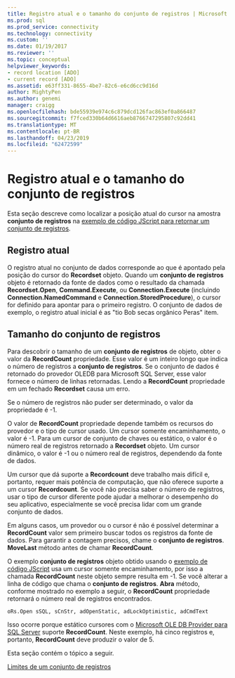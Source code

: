 ```yaml
---
title: Registro atual e o tamanho do conjunto de registros | Microsoft Docs
ms.prod: sql
ms.prod_service: connectivity
ms.technology: connectivity
ms.custom: ''
ms.date: 01/19/2017
ms.reviewer: ''
ms.topic: conceptual
helpviewer_keywords:
- record location [ADO]
- current record [ADO]
ms.assetid: e63ff331-8655-4be7-82c6-e6cd6cc9d16d
author: MightyPen
ms.author: genemi
manager: craigg
ms.openlocfilehash: bde55939e974c6c879dcd126fac863ef0a866487
ms.sourcegitcommit: f7fced330b64d6616aeb8766747295807c92dd41
ms.translationtype: MT
ms.contentlocale: pt-BR
ms.lasthandoff: 04/23/2019
ms.locfileid: "62472599"
---
```

# <a name="current-record-and-size-of-recordset"></a>Registro atual e o tamanho do conjunto de registros
Esta seção descreve como localizar a posição atual do cursor na amostra **conjunto de registros** na [exemplo de código JScript para retornar um conjunto de registros](../../../ado/guide/data/jscript-code-example-to-return-a-recordset.md).  
  
## <a name="current-record"></a>Registro atual  
 O registro atual no conjunto de dados corresponde ao que é apontado pela posição do cursor do **Recordset** objeto. Quando um **conjunto de registros** objeto é retornado da fonte de dados como o resultado da chamada **Recordset.Open**, **Command.Execute**, ou **Connection.Execute**  (incluindo **Connection.NamedCommand** e **Connection.StoredProcedure**), o cursor for definido para apontar para o primeiro registro. O conjunto de dados de exemplo, o registro atual inicial é as "tio Bob secas orgânico Peras" item.  
  
## <a name="size-of-recordset"></a>Tamanho do conjunto de registros  
 Para descobrir o tamanho de um **conjunto de registros** de objeto, obter o valor da **RecordCount** propriedade. Esse valor é um inteiro longo que indica o número de registros a **conjunto de registros**. Se o conjunto de dados é retornado do provedor OLEDB para Microsoft SQL Server, esse valor fornece o número de linhas retornadas. Lendo a **RecordCount** propriedade em um fechado **Recordset** causa um erro.  
  
 Se o número de registros não puder ser determinado, o valor da propriedade é -1.  
  
 O valor de **RecordCount** propriedade depende também os recursos do provedor e o tipo de cursor usado. Um cursor somente encaminhamento, o valor é -1. Para um cursor de conjunto de chaves ou estático, o valor é o número real de registros retornado a **Recordset** objeto. Um cursor dinâmico, o valor é -1 ou o número real de registros, dependendo da fonte de dados.  
  
 Um cursor que dá suporte a **Recordcount** deve trabalho mais difícil e, portanto, requer mais potência de computação, que não oferece suporte a um cursor **Recordcount**. Se você não precisa saber o número de registros, usar o tipo de cursor diferente pode ajudar a melhorar o desempenho do seu aplicativo, especialmente se você precisa lidar com um grande conjunto de dados.  
  
 Em alguns casos, um provedor ou o cursor é não é possível determinar a **RecordCount** valor sem primeiro buscar todos os registros da fonte de dados. Para garantir a contagem precisos, chame o **conjunto de registros**. **MoveLast** método antes de chamar **RecordCount**.  
  
 O exemplo **conjunto de registros** objeto obtido usando o [exemplo de código JScript](../../../ado/guide/data/jscript-code-example-to-return-a-recordset.md) usa um cursor somente encaminhamento, por isso a chamada **RecordCount** neste objeto sempre resulta em -1. Se você alterar a linha de código que chama o **conjunto de registros**. **Abra** método, conforme mostrado no exemplo a seguir, o **RecordCount** propriedade retornará o número real de registros encontrados.  
  
```  
oRs.Open sSQL, sCnStr, adOpenStatic, adLockOptimistic, adCmdText   
```  
  
 Isso ocorre porque estático cursores com o [Microsoft OLE DB Provider para SQL Server](../../../ado/guide/appendixes/microsoft-ole-db-provider-for-sql-server.md) suporte **RecordCount**. Neste exemplo, há cinco registros e, portanto, **RecordCount** deve produzir o valor de 5.  
  
 Esta seção contém o tópico a seguir.  
  
 [Limites de um conjunto de registros](../../../ado/guide/data/boundaries-of-a-recordset.md)
